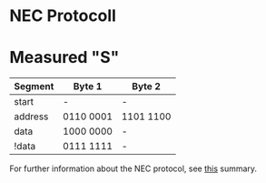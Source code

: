 # NEC Protocoll

# Measured "S"

Segment	| Byte 1	| Byte 2
--------|---------------|-------
start	| -		| - 
address	| 0110 0001	| 1101 1100
data	| 1000 0000	| -
!data	| 0111 1111	| -

For further information about the NEC protocol, see 
[this](http://www.sbprojects.com/knowledge/ir/nec.php) summary.
